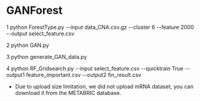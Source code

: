 # GANForest


1 python ForestType.py --input data_CNA.csv.gz --cluster 6 --feature 2000 --output select_feature.csv

2 python GAN.py

3 python generate_GAN_data.py

4 python RF_Gridsearch.py --input select_feature.csv --quicktrain True --output1 feature_important.csv --output2 fin_result.csv

* Due to upload size limitation, we did not upload mRNA dataset, you can download it from the METABRIC database.
